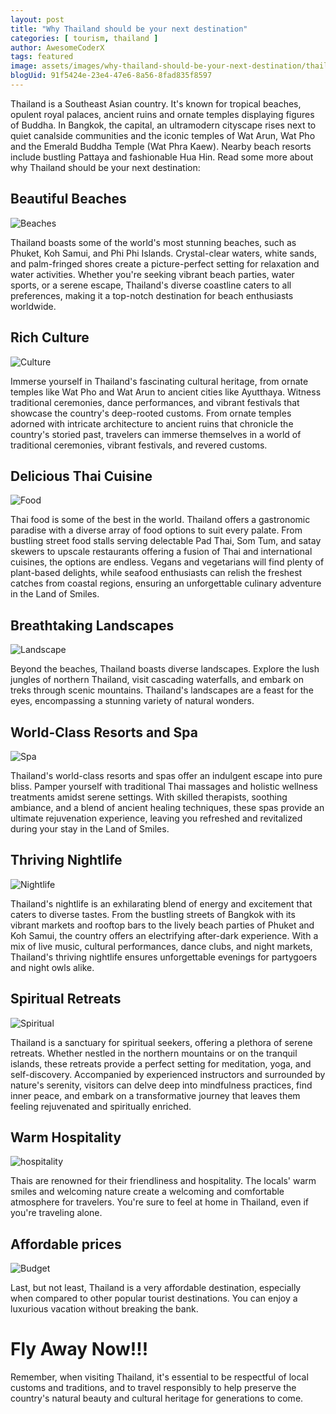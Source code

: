 ```yaml
---
layout: post
title: "Why Thailand should be your next destination"
categories: [ tourism, thailand ]
author: AwesomeCoderX
tags: featured
image: assets/images/why-thailand-should-be-your-next-destination/thailand.webp
blogUid: 91f5424e-23e4-47e6-8a56-8fad835f8597
---
```


Thailand is a Southeast Asian country. It's known for tropical beaches, opulent royal palaces, ancient ruins and ornate temples displaying figures of Buddha. In Bangkok, the capital, an ultramodern cityscape rises next to quiet canalside communities and the iconic temples of Wat Arun, Wat Pho and the Emerald Buddha Temple (Wat Phra Kaew). Nearby beach resorts include bustling Pattaya and fashionable Hua Hin. Read some more about why Thailand should be your next destination: 

## Beautiful Beaches
![Beaches](/assets/images/why-thailand-should-be-your-next-destination/beaches.webp)

Thailand boasts some of the world's most stunning beaches, such as Phuket, Koh Samui, and Phi Phi Islands. Crystal-clear waters, white sands, and palm-fringed shores create a picture-perfect setting for relaxation and water activities. Whether you're seeking vibrant beach parties, water sports, or a serene escape, Thailand's diverse coastline caters to all preferences, making it a top-notch destination for beach enthusiasts worldwide.

## Rich Culture
![Culture](/assets/images/why-thailand-should-be-your-next-destination/culture.webp)

Immerse yourself in Thailand's fascinating cultural heritage, from ornate temples like Wat Pho and Wat Arun to ancient cities like Ayutthaya. Witness traditional ceremonies, dance performances, and vibrant festivals that showcase the country's deep-rooted customs. From ornate temples adorned with intricate architecture to ancient ruins that chronicle the country's storied past, travelers can immerse themselves in a world of traditional ceremonies, vibrant festivals, and revered customs.

## Delicious Thai Cuisine
![Food](/assets/images/why-thailand-should-be-your-next-destination/food.webp)

Thai food is some of the best in the world.
Thailand offers a gastronomic paradise with a diverse array of food options to suit every palate. From bustling street food stalls serving delectable Pad Thai, Som Tum, and satay skewers to upscale restaurants offering a fusion of Thai and international cuisines, the options are endless. Vegans and vegetarians will find plenty of plant-based delights, while seafood enthusiasts can relish the freshest catches from coastal regions, ensuring an unforgettable culinary adventure in the Land of Smiles.

## Breathtaking Landscapes
![Landscape](/assets/images/why-thailand-should-be-your-next-destination/beaches.webp)

Beyond the beaches, Thailand boasts diverse landscapes. Explore the lush jungles of northern Thailand, visit cascading waterfalls, and embark on treks through scenic mountains. Thailand's landscapes are a feast for the eyes, encompassing a stunning variety of natural wonders.

## World-Class Resorts and Spa
![Spa](/assets/images/why-thailand-should-be-your-next-destination/spa.webp)

Thailand's world-class resorts and spas offer an indulgent escape into pure bliss. Pamper yourself with traditional Thai massages and holistic wellness treatments amidst serene settings. With skilled therapists, soothing ambiance, and a blend of ancient healing techniques, these spas provide an ultimate rejuvenation experience, leaving you refreshed and revitalized during your stay in the Land of Smiles.

## Thriving Nightlife
![Nightlife](/assets/images/why-thailand-should-be-your-next-destination/nightlife.webp)

Thailand's nightlife is an exhilarating blend of energy and excitement that caters to diverse tastes. From the bustling streets of Bangkok with its vibrant markets and rooftop bars to the lively beach parties of Phuket and Koh Samui, the country offers an electrifying after-dark experience. With a mix of live music, cultural performances, dance clubs, and night markets, Thailand's thriving nightlife ensures unforgettable evenings for partygoers and night owls alike.

## Spiritual Retreats
![Spiritual](/assets/images/why-thailand-should-be-your-next-destination/spiritual.webp)

Thailand is a sanctuary for spiritual seekers, offering a plethora of serene retreats. Whether nestled in the northern mountains or on the tranquil islands, these retreats provide a perfect setting for meditation, yoga, and self-discovery. Accompanied by experienced instructors and surrounded by nature's serenity, visitors can delve deep into mindfulness practices, find inner peace, and embark on a transformative journey that leaves them feeling rejuvenated and spiritually enriched.

## Warm Hospitality
![hospitality](/assets/images/why-thailand-should-be-your-next-destination/hospitality.webp)

Thais are renowned for their friendliness and hospitality. The locals' warm smiles and welcoming nature create a welcoming and comfortable atmosphere for travelers. You're sure to feel at home in Thailand, even if you're traveling alone.

## Affordable prices
![Budget](/assets/images/why-thailand-should-be-your-next-destination/budget.webp)

Last, but not least, Thailand is a very affordable destination, especially when compared to other popular tourist destinations. You can enjoy a luxurious vacation without breaking the bank.

# Fly Away Now!!!

Remember, when visiting Thailand, it's essential to be respectful of local customs and traditions, and to travel responsibly to help preserve the country's natural beauty and cultural heritage for generations to come.
